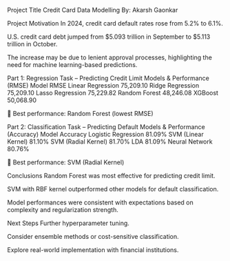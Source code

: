 Project Title
Credit Card Data Modelling
By: Akarsh Gaonkar

Project Motivation
In 2024, credit card default rates rose from 5.2% to 6.1%.

U.S. credit card debt jumped from $5.093 trillion in September to $5.113 trillion in October.

The increase may be due to lenient approval processes, highlighting the need for machine learning-based predictions.

Part 1: Regression Task – Predicting Credit Limit
Models & Performance (RMSE)
Model	RMSE
Linear Regression	75,209.10
Ridge Regression	75,209.10
Lasso Regression	75,229.82
Random Forest	48,246.08
XGBoost	50,068.90

🔹 Best performance: Random Forest (lowest RMSE)

Part 2: Classification Task – Predicting Default
Models & Performance (Accuracy)
Model	Accuracy
Logistic Regression	81.09%
SVM (Linear Kernel)	81.10%
SVM (Radial Kernel)	81.70%
LDA	81.09%
Neural Network	80.76%

🔹 Best performance: SVM (Radial Kernel)

Conclusions
Random Forest was most effective for predicting credit limit.

SVM with RBF kernel outperformed other models for default classification.

Model performances were consistent with expectations based on complexity and regularization strength.

Next Steps
Further hyperparameter tuning.

Consider ensemble methods or cost-sensitive classification.

Explore real-world implementation with financial institutions.
